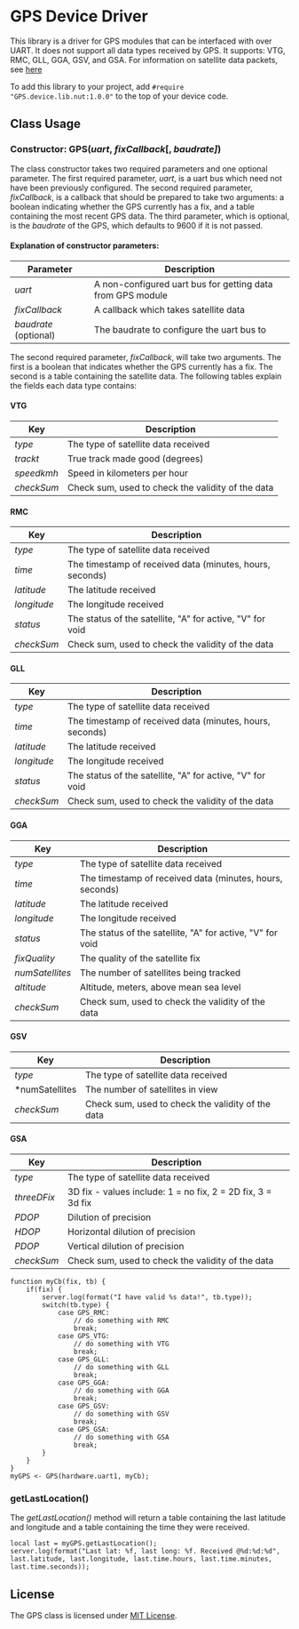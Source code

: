 # GPS Device Driver

This library is a driver for GPS modules that can be interfaced with over UART. It does not support all data types received by GPS. It supports: VTG, RMC, GLL, GGA, GSV, and GSA. For information on satellite data packets, see [here](http://www.gpsinformation.org/dale/nmea.htm)

To add this library to your project, add ```#require "GPS.device.lib.nut:1.0.0"``` to the top of your device code.

## Class Usage

### Constructor: GPS(*uart*, *fixCallback*[, *baudrate]*)

The class constructor takes two required parameters and one optional parameter. The first required parameter, *uart*, is a uart bus which need not have been previously configured. The second required parameter, *fixCallback*, is a callback that should be prepared to take two arguments: a boolean indicating whether the GPS currently has a fix, and a table containing the most recent GPS data. The third parameter, which is optional, is the *baudrate* of the GPS, which defaults to 9600 if it is not passed.

#### Explanation of constructor parameters:

| Parameter | Description                                                |
| --------- | ---------------------------------------------------------- |
| *uart*    | A non-configured uart bus for getting data from GPS module |
| *fixCallback* | A callback which takes satellite data                  |
| *baudrate* (optional) | The baudrate to configure the uart bus to      |


The second required parameter, *fixCallback*, will take two arguments. The first is a boolean that indicates whether the GPS currently has a fix. The second is a table containing the satellite data. The following tables explain the fields each data type contains:

#### VTG

| Key             | Description                                            |
| --------------- | ------------------------------------------------------ |
| *type*          | The type of satellite data received                    |
| *trackt*        | True track made good (degrees)                         |
| *speedkmh*      | Speed in kilometers per hour                           |
| *checkSum*      | Check sum, used to check the validity of the data      |

#### RMC

| Key             | Description                                               |
| --------------- | --------------------------------------------------------- |
| *type*          | The type of satellite data received                       |
| *time*          | The timestamp of received data (minutes, hours, seconds)  |
| *latitude*      | The latitude received                                     |
| *longitude*     | The longitude received                                    |
| *status*        | The status of the satellite, "A" for active, "V" for void |
| *checkSum*      | Check sum, used to check the validity of the data         |

#### GLL

| Key             | Description                                               |
| --------------- | --------------------------------------------------------- |
| *type*          | The type of satellite data received                       |
| *time*          | The timestamp of received data (minutes, hours, seconds)  |
| *latitude*      | The latitude received                                     |
| *longitude*     | The longitude received                                    |
| *status*        | The status of the satellite, "A" for active, "V" for void |
| *checkSum*      | Check sum, used to check the validity of the data         |

#### GGA

| Key             | Description                                               |
| --------------- | --------------------------------------------------------- |
| *type*          | The type of satellite data received                       |
| *time*          | The timestamp of received data (minutes, hours, seconds)  |
| *latitude*      | The latitude received                                     |
| *longitude*     | The longitude received                                    |
| *status*        | The status of the satellite, "A" for active, "V" for void |
| *fixQuality*    | The quality of the satellite fix                          |
| *numSatellites* | The number of satellites being tracked                    |
| *altitude*      | Altitude, meters, above mean sea level                    |
| *checkSum*      | Check sum, used to check the validity of the data         |

#### GSV

| Key             | Description                                               |
| --------------- | --------------------------------------------------------- |
| *type*          | The type of satellite data received                       |
| *numSatellites  | The number of satellites in view                          |
| *checkSum*      | Check sum, used to check the validity of the data         |

#### GSA

| Key             | Description                                                 |
| --------------- | ----------------------------------------------------------- |
| *type*          | The type of satellite data received                         |
| *threeDFix*     | 3D fix - values include: 1 = no fix, 2 = 2D fix, 3 = 3d fix |
| *PDOP*          | Dilution of precision                                       |
| *HDOP*          | Horizontal dilution of precision                            |
| *PDOP*          | Vertical dilution of precision                              |
| *checkSum*      | Check sum, used to check the validity of the data           |

```squirrel
function myCb(fix, tb) {
    if(fix) {
        server.log(format("I have valid %s data!", tb.type));
        switch(tb.type) {
            case GPS_RMC:
                // do something with RMC
                break;
            case GPS_VTG: 
                // do something with VTG
                break;
            case GPS_GLL:
                // do something with GLL
                break;
            case GPS_GGA:
                // do something with GGA
                break;
            case GPS_GSV:
                // do something with GSV
                break;
            case GPS_GSA:
                // do something with GSA
                break;
        }
    }
}
myGPS <- GPS(hardware.uart1, myCb);
```

### getLastLocation()

The *getLastLocation()* method will return a table containing the last latitude and longitude and a table containing the time they were received.

```squirrel
local last = myGPS.getLastLocation();
server.log(format("Last lat: %f, last long: %f. Received @%d:%d:%d", last.latitude, last.longitude, last.time.hours, last.time.minutes, last.time.seconds));
```

## License

The GPS class is licensed under [MIT License](./LICENSE).